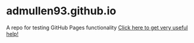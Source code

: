 # admullen93.github.io
A repo for testing GitHub Pages functionality
[Click here to get very useful help!](pages/help.md)
